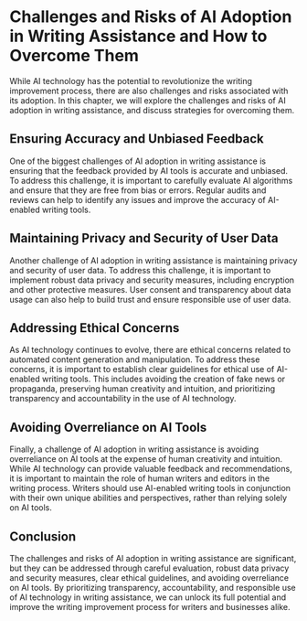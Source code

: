 Challenges and Risks of AI Adoption in Writing Assistance and How to Overcome Them
=====================================================================================================================================

While AI technology has the potential to revolutionize the writing improvement process, there are also challenges and risks associated with its adoption. In this chapter, we will explore the challenges and risks of AI adoption in writing assistance, and discuss strategies for overcoming them.

Ensuring Accuracy and Unbiased Feedback
---------------------------------------

One of the biggest challenges of AI adoption in writing assistance is ensuring that the feedback provided by AI tools is accurate and unbiased. To address this challenge, it is important to carefully evaluate AI algorithms and ensure that they are free from bias or errors. Regular audits and reviews can help to identify any issues and improve the accuracy of AI-enabled writing tools.

Maintaining Privacy and Security of User Data
---------------------------------------------

Another challenge of AI adoption in writing assistance is maintaining privacy and security of user data. To address this challenge, it is important to implement robust data privacy and security measures, including encryption and other protective measures. User consent and transparency about data usage can also help to build trust and ensure responsible use of user data.

Addressing Ethical Concerns
---------------------------

As AI technology continues to evolve, there are ethical concerns related to automated content generation and manipulation. To address these concerns, it is important to establish clear guidelines for ethical use of AI-enabled writing tools. This includes avoiding the creation of fake news or propaganda, preserving human creativity and intuition, and prioritizing transparency and accountability in the use of AI technology.

Avoiding Overreliance on AI Tools
---------------------------------

Finally, a challenge of AI adoption in writing assistance is avoiding overreliance on AI tools at the expense of human creativity and intuition. While AI technology can provide valuable feedback and recommendations, it is important to maintain the role of human writers and editors in the writing process. Writers should use AI-enabled writing tools in conjunction with their own unique abilities and perspectives, rather than relying solely on AI tools.

Conclusion
----------

The challenges and risks of AI adoption in writing assistance are significant, but they can be addressed through careful evaluation, robust data privacy and security measures, clear ethical guidelines, and avoiding overreliance on AI tools. By prioritizing transparency, accountability, and responsible use of AI technology in writing assistance, we can unlock its full potential and improve the writing improvement process for writers and businesses alike.
